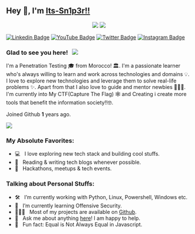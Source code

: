## Hey 👋, I'm [Its-Sn1p3r!!](https://github.com/Its-Sn1p3r/)
<p align="center">
  <img src ="https://github-readme-stats.vercel.app/api?username=Its-Sn1p3r&show_icons=true&count_private=true&theme=darcula&hide_border=true&hide=issues,contribs&bg_color=00000000">
  <img src ="https://github-readme-stats.vercel.app/api/top-langs/?username=Its-Sn1p3r&layout=compact&hide_border=true&theme=darcula&bg_color=00000000&langs_count=6&hide=jupyter%20notebook,tex,css,php">
  
[![Linkedin Badge](https://img.shields.io/badge/-LinkedIn-0e76a8?style=flat-square&logo=Linkedin&logoColor=white)](https://linkedin.com/in/V3-Sky)
[![YouTube Badge](https://img.shields.io/youtube/channel/subscribers/@sky3w0dy?style=social)](https://youtu.be/b3lMKgqMOTA)
[![Twitter Badge](https://img.shields.io/badge/-Twitter-00acee?style=flat-square&logo=Twitter&logoColor=white)](https://twitter.com/sky3w0dy)
[![Instagram Badge](https://img.shields.io/badge/-Instagram-e4405f?style=flat-square&logo=Instagram&logoColor=white)](https://instagram.com/v3_sky/)
### Glad to see you here! &nbsp; ![](https://visitor-badge.glitch.me/badge?page_id=V3-Sky.V3-Skyi&style=flat-square&color=0088cc)
I'm a Penetration Testing 🎓 from Morocco! 🏛. I'm a passionate learner who's always willing to learn and work across technologies and domains 💡. I love to explore new technologies and leverage them to solve real-life problems ✨. Apart from that I also love to guide and mentor newbies 👨🏻‍💻. I'm currently into My CTF(Capture The Flag) 🕸️ and Creating i create more tools that benefit the information society!!🤓.

Joined Github **1** years ago.
  
<img src ="https://github-readme-streak-stats.herokuapp.com?user=Its-Sn1p3r&theme=darcula&hide_border=true&background=FFFFFF00">

### My Absolute Favorites:
- 💻 &nbsp; I love exploring new tech stack and building cool stuffs.
- 📰 &nbsp; Reading & writing tech blogs whenever possible.
- 🍕 &nbsp; Hackathons, meetups & tech events.

### Talking about Personal Stuffs:
- 🛠 &nbsp; I’m currently working with Python, Linux, Powershell, Windows etc.
- 🚀 &nbsp; I’m currently learning Offensive Security.
- 👨🏻‍💻 &nbsp; Most of my projects are available on [Github](https://github.com/Its-Sn1p3r).
- 💬 &nbsp; Ask me about anything [here](https://github.com/V3-Sky/My-Profil/issues/1#issue-1586137478)! I am happy to help.
- 👾 &nbsp; Fun fact: Equal is Not Always Equal in Javascript.

